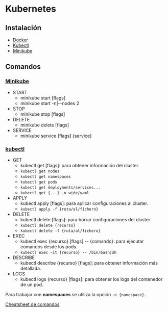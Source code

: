 # Kubernetes

## Instalación

- [Docker](https://docs.docker.com/engine/install/ubuntu/#install-using-the-repository)
- [Kubectl](https://docs.docker.com/engine/install/ubuntu/#install-using-the-repository)
- [Minikube](https://minikube.sigs.k8s.io/docs/start/)

## Comandos

### [Minikube](https://minikube.sigs.k8s.io/docs/commands/)
- START
    - minikube start \[flags\]
    - minikube start -n|--nodes 2
- STOP
    - minikube stop \[flags\]
- DELETE
    - minikube delete \[flags\]
- SERVICE
    - minikube service \[flags\] {service}

### [kubectl](https://kubernetes.io/docs/reference/generated/kubectl/kubectl-commands)
- GET
    - kubectl get \[flags\]: para obtener información del cluster.
    - ``kubectl get nodes``
    - ``kubectl get namespaces``
    - ``kubectl get pods``
    - ``kubectl get deployments/services...``
    - ``kubectl get {...} -o wide/yaml``
- APPLY
    - kubectl apply \[flags\]: para aplicar configuraciones al cluster.
    - ``kubectl apply -f {ruta/al/fichero}``
- DELETE
    - kubectl delete \[flags\]: para borrar configuraciones del cluster.
    - ``kubectl delete {recurso}``
    - ``kubectl delete -f {ruta/al/fichero}``
- EXEC
    - kubectl exec {recurso} \[flags\] -- {comando}: para ejecutar comandos desde los pods.
    - ``kubectl exec -it {recurso} -- /bin/bash|sh``
- DESCRIBE
    - kubectl describe {recurso} \[flags\]: para obtener información más detallada.
- LOGS
    - kubectl logs {recurso} \[flags\]: para obtener los logs del contenedor de un pod.

Para trabajar con **namespaces** se utiliza la opción `-n {namespace}`.

[Cheatsheet de comandos](https://www.scaleway.com/en/docs/containers/kubernetes/reference-content/kubernetes-cheatsheet/)